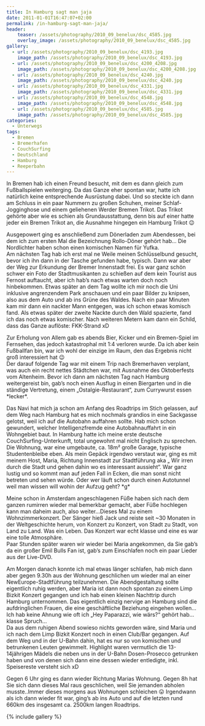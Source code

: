 ```yaml
---
title: In Hamburg sagt man jaja
date: 2011-01-01T16:47:07+02:00
permalink: /in-hamburg-sagt-man-jaja/
header:
    teaser: /assets/photography/2010_09_benelux/dsc_4585.jpg
    overlay_image: /assets/photography/2010_09_benelux/dsc_4585.jpg
gallery:
  - url: /assets/photography/2010_09_benelux/dsc_4193.jpg
    image_path: /assets/photography/2010_09_benelux/dsc_4193.jpg
  - url: /assets/photography/2010_09_benelux/dsc_4200_4208.jpg
    image_path: /assets/photography/2010_09_benelux/dsc_4200_4208.jpg
  - url: /assets/photography/2010_09_benelux/dsc_4240.jpg
    image_path: /assets/photography/2010_09_benelux/dsc_4240.jpg
  - url: /assets/photography/2010_09_benelux/dsc_4331.jpg
    image_path: /assets/photography/2010_09_benelux/dsc_4331.jpg
  - url: /assets/photography/2010_09_benelux/dsc_4548.jpg
    image_path: /assets/photography/2010_09_benelux/dsc_4548.jpg
  - url: /assets/photography/2010_09_benelux/dsc_4585.jpg
    image_path: /assets/photography/2010_09_benelux/dsc_4585.jpg
categories:
  - Unterwegs
tags:
  - Bremen
  - Bremerhafen
  - CouchSurfing
  - Deutschland
  - Hamburg
  - Reeperbahn
---
```


In Bremen hab ich einen Freund besucht, mit dem es dann gleich zum Fußballspielen weiterging. 
Da das Ganze eher spontan war, hatte ich natürlich keine entsprechende Ausrüstung dabei. 
Und so steckte ich dann am Schluss in ein paar Nummern zu großen Schuhen, meiner Schlaf-Jogginghose und einem geliehenen Werder Bremen Trikot. 
Das Trikot gehörte aber wie es schien als Grundausstattung, denn bis auf einer hatte jeder ein Bremen Trikot an, 
die Ausnahme hingegen ein Hamburg Trikot 😉  

Ausgepowert ging es anschließend zum Dönerladen zum Abendessen, bei dem ich zum ersten Mal die Bezeichnung Rollo-Döner gehört hab&#8230;
Die Nordlichter haben schon einen komischen Namen für Yufka.  
Am nächsten Tag hab ich erst mal ne Weile meinen Schlüsselbund gesucht, bevor ich ihn dann in der Tasche gefunden habe, 
typisch. Dann war aber der Weg zur Erkundung der Bremer Innenstadt frei. 
Es war ganz schön schwer ein Foto der Stadtmusikanten zu schießen auf dem kein Tourist aus Fernost auftaucht, 
aber ich hab&#8217;s nach etwas warten doch noch hinbekommen. Etwas später an dem Tag wollte ich mir noch die Uni 
inklusive angrenzendem Park anschauen und ein paar Bilder zu knipsen, also aus dem Auto und ab ins Grüne des Waldes. 
Nach ein paar Minuten kam mir dann ein nackter Mann entgegen, was ich schon etwas komisch fand. 
Als etwas später der zweite Nackte durch den Wald spazierte, fand ich das noch etwas komischer. 
Nach weiteren Metern kam dann ein Schild, dass das Ganze auflöste: FKK-Strand xD  


Zur Erholung von Allem gab es abends Bier, Kicker und ein Bremen-Spiel im Fernsehen, das jedoch katastrophal mit 1:4 verloren wurde. 
Da ich aber kein Fußballfan bin, war ich wohl der einzige im Raum, den das Ergebnis nicht groß interessiert hat 😉  
Der darauf folgende Tag war mit einem Trip nach Bremerhaven verplant, was auch ein recht nettes Städtchen war, 
mit Ausnahme des Oktoberfests vom Altenheim. Bevor ich dann am nächsten Tag nach Hamburg weitergereist bin, 
gab&#8217;s noch einen Ausflug in einen Biergarten und in die ständige Vertretung, einem &#8222;Ostalgie-Restaurant&#8220;, 
zum Currywurst essen \*lecker\*.

Das Navi hat mich ja schon am Anfang des Roadtrips im Stich gelassen, auf dem Weg nach Hamburg hat es mich nochmals 
grandios in eine Sackgasse gelotst, weil ich auf die Autobahn auffahren sollte. Hab mich schon gewundert, 
welcher Intelligenzfremde eine Autobahnauffahrt in ein Wohngebiet baut. In Hamburg hatte ich meine erste deutsche CouchSurfing-Unterkunft, 
total ungewohnt mal nicht Englisch zu sprechen. Die Wohnung, war eine umgebaute, ca. 18m² große Garage, typische Studentenbleibe eben. 
Als mein Gepäck irgendwo verstaut war, ging es mit meinem Host, Maria, Richtung Innenstadt zur Stadtführung aka &#8222;
Wir irren durch die Stadt und gehen dahin wo es interessant aussieht&#8220;. War ganz lustig und so kommt man auf jeden Fall in Ecken, 
die man sonst nicht betreten und sehen würde. Oder wer läuft schon durch einen Autotunnel weil man wissen will wohin der Aufzug geht? \*g\*

Meine schon in Amsterdam angeschlagenen Füße haben sich nach dem ganzen rumirren wieder mal bemerkbar gemacht, 
aber Füße hochlegen kann man daheim auch, also weiter&#8230;Dieses Mal zu einem Wohnzimmerkonzert. 
Der Sänger hieß Jack und reiste seit ~30 Monaten in der Weltgeschichte herum, von Konzert zu Konzert, von Stadt zu Stadt, von Land zu Land. 
Was ein Leben. Das Konzert war echt klasse und eine es war eine tolle Atmosphäre.  
Paar Stunden später waren wir wieder bei Maria angekommen, da Sie gab’s da ein großer Emil Bulls Fan ist, 
gab’s zum Einschlafen noch ein paar Lieder aus der Live-DVD.

Am Morgen danach konnte ich mal etwas länger schlafen, hab mich dann aber gegen 9.30h aus der Wohnung geschlichen 
um wieder mal an einer NewEurope-Stadtführung teilzunehmen. Die Abendgestaltung sollte eigentlich ruhig werden, 
aber Maria ist dann noch spontan zu einem Limp Bizkit Konzert gegangen und ich hab einen kleinen Nachttrip durch Hamburg unternommen. 
Das eigentlich einzig nervige an Hamburg sind die aufdringlichen Frauen, die eine geschäftliche Beziehung eingehen wollen…
Ich hab keine Ahnung wie oft ich „Hey Paparazzi, wie wärs?“ gehört hab…klasse Spruch…  
Da aus dem ruhigen Abend sowieso nichts geworden wäre, sind Maria und ich nach dem Limp Bizkit Konzert noch in einen Club/Bar gegangen. 
Auf dem Weg und in der U-Bahn dahin, hat es nur so von komischen und betrunkenen Leuten gewimmelt. 
Highlight waren vermutlich die 13-14jährigen Mädels die neben uns in der U-Bahn Dosen-Prosecco getrunken haben und von 
denen sich dann eine dessen wieder entledigte, inkl. Speisereste versteht sich xD

Gegen 6 Uhr ging es dann wieder Richtung Marias Wohnung. Gegen 8h hat Sie sich dann dieses Mal raus geschlichen, 
weil Sie jemanden abholen musste..Immer dieses morgens aus Wohnungen schleichen 😛 Irgendwann als ich dann wieder fit war, 
ging’s ab ins Auto und auf die letzten rund 660km des insgesamt ca. 2500km langen Roadtrips.

{% include gallery %}
